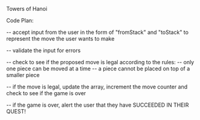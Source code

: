 Towers of Hanoi

Code Plan:

  -- accept input from the user in the form of "fromStack" and "toStack" to represent the move the user wants to make

  -- validate the input for errors

  -- check to see if the proposed move is legal according to the rules:
        -- only one piece can be moved at a time
        -- a piece cannot be placed on top of a smaller piece

  -- if the move is legal, update the array, increment the move counter and check to see if the game is over

  -- if the game is over, alert the user that they have SUCCEEDED IN THEIR QUEST!

  